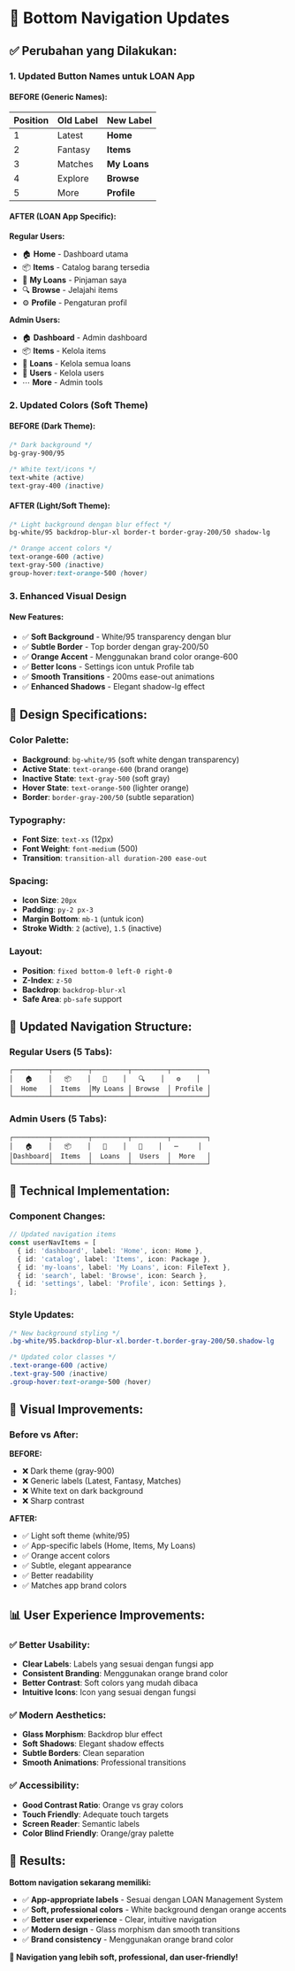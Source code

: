 # 🎨 Bottom Navigation Updates

## ✅ **Perubahan yang Dilakukan:**

### 1. **Updated Button Names untuk LOAN App**

#### **BEFORE (Generic Names):**
| Position | Old Label | New Label |
|----------|-----------|-----------|
| 1 | Latest | **Home** |
| 2 | Fantasy | **Items** |
| 3 | Matches | **My Loans** |
| 4 | Explore | **Browse** |
| 5 | More | **Profile** |

#### **AFTER (LOAN App Specific):**

**Regular Users:**
- 🏠 **Home** - Dashboard utama
- 📦 **Items** - Catalog barang tersedia
- 📄 **My Loans** - Pinjaman saya
- 🔍 **Browse** - Jelajahi items
- ⚙️ **Profile** - Pengaturan profil

**Admin Users:**
- 🏠 **Dashboard** - Admin dashboard
- 📦 **Items** - Kelola items
- 📄 **Loans** - Kelola semua loans
- 👥 **Users** - Kelola users
- ⋯ **More** - Admin tools

### 2. **Updated Colors (Soft Theme)**

#### **BEFORE (Dark Theme):**
```css
/* Dark background */
bg-gray-900/95

/* White text/icons */
text-white (active)
text-gray-400 (inactive)
```

#### **AFTER (Light/Soft Theme):**
```css
/* Light background dengan blur effect */
bg-white/95 backdrop-blur-xl border-t border-gray-200/50 shadow-lg

/* Orange accent colors */
text-orange-600 (active)
text-gray-500 (inactive)
group-hover:text-orange-500 (hover)
```

### 3. **Enhanced Visual Design**

#### **New Features:**
- ✅ **Soft Background** - White/95 transparency dengan blur
- ✅ **Subtle Border** - Top border dengan gray-200/50
- ✅ **Orange Accent** - Menggunakan brand color orange-600
- ✅ **Better Icons** - Settings icon untuk Profile tab
- ✅ **Smooth Transitions** - 200ms ease-out animations
- ✅ **Enhanced Shadows** - Elegant shadow-lg effect

## 🎯 **Design Specifications:**

### **Color Palette:**
- **Background**: `bg-white/95` (soft white dengan transparency)
- **Active State**: `text-orange-600` (brand orange)
- **Inactive State**: `text-gray-500` (soft gray)
- **Hover State**: `text-orange-500` (lighter orange)
- **Border**: `border-gray-200/50` (subtle separation)

### **Typography:**
- **Font Size**: `text-xs` (12px)
- **Font Weight**: `font-medium` (500)
- **Transition**: `transition-all duration-200 ease-out`

### **Spacing:**
- **Icon Size**: `20px`
- **Padding**: `py-2 px-3`
- **Margin Bottom**: `mb-1` (untuk icon)
- **Stroke Width**: `2` (active), `1.5` (inactive)

### **Layout:**
- **Position**: `fixed bottom-0 left-0 right-0`
- **Z-Index**: `z-50`
- **Backdrop**: `backdrop-blur-xl`
- **Safe Area**: `pb-safe` support

## 📱 **Updated Navigation Structure:**

### **Regular Users (5 Tabs):**
```
┌─────────┬─────────┬─────────┬─────────┬─────────┐
│   🏠    │   📦    │   📄    │   🔍    │   ⚙️    │
│  Home   │  Items  │My Loans │ Browse  │ Profile │
└─────────┴─────────┴─────────┴─────────┴─────────┘
```

### **Admin Users (5 Tabs):**
```
┌─────────┬─────────┬─────────┬─────────┬─────────┐
│   🏠    │   📦    │   📄    │   👥    │   ⋯     │
│Dashboard│  Items  │  Loans  │  Users  │  More   │
└─────────┴─────────┴─────────┴─────────┴─────────┘
```

## 🔧 **Technical Implementation:**

### **Component Changes:**
```typescript
// Updated navigation items
const userNavItems = [
  { id: 'dashboard', label: 'Home', icon: Home },
  { id: 'catalog', label: 'Items', icon: Package },
  { id: 'my-loans', label: 'My Loans', icon: FileText },
  { id: 'search', label: 'Browse', icon: Search },
  { id: 'settings', label: 'Profile', icon: Settings },
];
```

### **Style Updates:**
```css
/* New background styling */
.bg-white/95.backdrop-blur-xl.border-t.border-gray-200/50.shadow-lg

/* Updated color classes */
.text-orange-600 (active)
.text-gray-500 (inactive)  
.group-hover:text-orange-500 (hover)
```

## 🎨 **Visual Improvements:**

### **Before vs After:**

**BEFORE:**
- ❌ Dark theme (gray-900)
- ❌ Generic labels (Latest, Fantasy, Matches)
- ❌ White text on dark background
- ❌ Sharp contrast

**AFTER:**
- ✅ Light soft theme (white/95)
- ✅ App-specific labels (Home, Items, My Loans)
- ✅ Orange accent colors
- ✅ Subtle, elegant appearance
- ✅ Better readability
- ✅ Matches app brand colors

## 📊 **User Experience Improvements:**

### **✅ Better Usability:**
- **Clear Labels**: Labels yang sesuai dengan fungsi app
- **Consistent Branding**: Menggunakan orange brand color
- **Better Contrast**: Soft colors yang mudah dibaca
- **Intuitive Icons**: Icon yang sesuai dengan fungsi

### **✅ Modern Aesthetics:**
- **Glass Morphism**: Backdrop blur effect
- **Soft Shadows**: Elegant shadow effects
- **Subtle Borders**: Clean separation
- **Smooth Animations**: Professional transitions

### **✅ Accessibility:**
- **Good Contrast Ratio**: Orange vs gray colors
- **Touch Friendly**: Adequate touch targets
- **Screen Reader**: Semantic labels
- **Color Blind Friendly**: Orange/gray palette

## 🚀 **Results:**

**Bottom navigation sekarang memiliki:**
- ✅ **App-appropriate labels** - Sesuai dengan LOAN Management System
- ✅ **Soft, professional colors** - White background dengan orange accents
- ✅ **Better user experience** - Clear, intuitive navigation
- ✅ **Modern design** - Glass morphism dan smooth transitions
- ✅ **Brand consistency** - Menggunakan orange brand color

**🎉 Navigation yang lebih soft, professional, dan user-friendly!**

